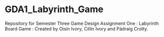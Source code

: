 # GDA1_Labyrinth_Game
Repository for Semester Three Game Design Assignment One : Labyrinth Board Game : 
Created by Oisín Ivory, Cillín Ivory and Pádraig Crotty.
